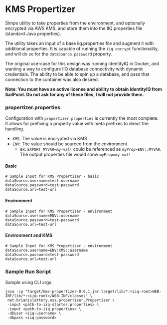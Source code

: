 # KMS Propertizer

Simpe utility to take properties from the environment, and optionally encrypted via AWS KMS, and store them into the IIQ properties file (standard Java properties).

The utility takes an input of a base iiq.properties file and augment it with additional properties. It is capable of running the `iiq encrypt` functionality, and will do so for the `dataSource.password` property.

The original use-case for this design was running IdentityIQ in Docker, and wanting a way to configure IIQ database connectivity with dynamic credentials. The ability to be able to spin up a database, and pass that connection to the container was also desired. 

**Note: You must have an active license and ability to obtain IdentityIQ from SailPoint. Do not ask for any of these files, I will not provide them.**

### propertizer.properties
Configuration with `propertizer.properties` is currently the most complete. It allows for prefixing a property value with meta prefixes to direct the handling.

* `KMS`: The value is encrypted via KMS
* `ENV`: The value should be sourced from the environment
	* ex. `EXPORT MYVAR=my-val!` could be referenced as `myProp=ENV::MYVAR`. The output properties file would show `myProp=my-val!`

#### Basic
~~~~
# Sample Input for KMS Propertizer - basic
dataSource.username=test-username
dataSource.password=test-password
dataSource.url=test-url
~~~~

#### Environment
~~~~
# Sample Input for KMS Propertizer - environment
dataSource.username=ENV::username
dataSource.password=test-password
dataSource.url=test-url
~~~~

#### Environment and KMS
~~~~
# Sample Input for KMS Propertizer - environment
dataSource.username=ENV:KMS::username
dataSource.password=test-password
dataSource.url=test-url
~~~~

### Sample Run Script
Sample using CLI args.

~~~~
java -cp "target/kms-propertizer-0.0.1.jar:target/lib/*:<iiq-root>WEB-INF/lib/*:<iiq-root>/WEB-INF/classes" \
 net.brianjslattery.oss.propertizer.Propertizer \
 -input <path-to-iiq-starter.properties> \
 -input <path-to-iiq.properties> \
 -dbuser <iiq-username> \
 -dbpass <iiq-password>
 ~~~~